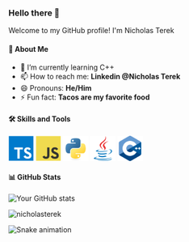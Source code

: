 ### Hello there 👋

Welcome to my GitHub profile! I'm Nicholas Terek


#### 🚀 About Me

- 🌱 I’m currently learning C++
- 📫 How to reach me: **Linkedin @Nicholas Terek**
- 😄 Pronouns: **He/Him**
- ⚡ Fun fact: **Tacos are my favorite food**

#### 🛠 Skills and Tools

<div>
   <img src="https://raw.githubusercontent.com/devicons/devicon/6910f0503efdd315c8f9b858234310c06e04d9c0/icons/typescript/typescript-original.svg" alt="TypeScript logo" width="50" height="50">
   <img src="https://github.com/devicons/devicon/blob/master/icons/javascript/javascript-original.svg" alt="JavaScript logo" width="50" height="50">
   <img src="https://github.com/devicons/devicon/blob/master/icons/python/python-original.svg" alt="Python logo" width="50" height="50">
   <img src="https://github.com/devicons/devicon/blob/master/icons/java/java-original.svg" alt="Java logo" width="50" height="50">
   <img src="https://github.com/devicons/devicon/blob/master/icons/cplusplus/cplusplus-original.svg" alt="C++ logo" width="50" height="50">
</div>


#### 📊 GitHub Stats

![Your GitHub stats](https://github-readme-stats.vercel.app/api?username=nicholasterek&show_icons=true&theme=default&count_private=true)


<p align="left">
  <img src="https://github-readme-streak-stats.herokuapp.com/?user=nicholasterek&theme=default" alt="nicholasterek" />
</p>

![Snake animation](https://github.com/nicholasterek/nicholasterek/blob/output/github-contribution-grid-snake.svg)

